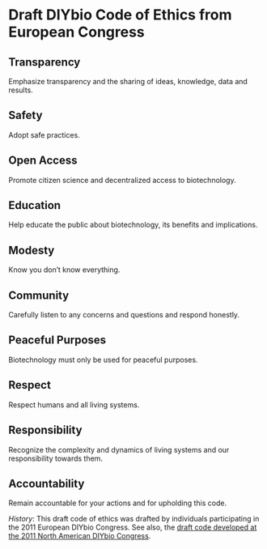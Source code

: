 # Draft DIYbio Code of Ethics from European Congress

## Transparency

Emphasize transparency and the sharing of ideas, knowledge, data and results.

## Safety

Adopt safe practices.

## Open Access

Promote citizen science and decentralized access to biotechnology.

## Education

Help educate the public about biotechnology, its benefits and implications.

## Modesty

Know you don’t know everything.

## Community

Carefully listen to any concerns and questions and respond honestly.

## Peaceful Purposes

Biotechnology must only be used for peaceful purposes.

## Respect

Respect humans and all living systems.

## Responsibility

Recognize the complexity and dynamics of living systems and our responsibility towards them.

## Accountability

Remain accountable for your actions and for upholding this code.

 

 

<em>History</em>: This draft code of ethics was drafted by individuals participating in the 2011 European DIYbio Congress. See also, the [draft code developed at the 2011 North American DIYbio Congress](http://diybio.org/codes/code-of-ethics-north-america-congress-2011/).